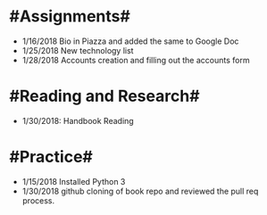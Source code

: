 #Assignments#
==
* 1/16/2018 Bio in Piazza and added the same to Google Doc
* 1/25/2018 New technology list
* 1/28/2018 Accounts creation and filling out the accounts form


#Reading and Research#
==
* 1/30/2018: Handbook Reading

#Practice#
==
* 1/15/2018 Installed Python 3
* 1/30/2018 github cloning  of book repo and reviewed the pull req process.
